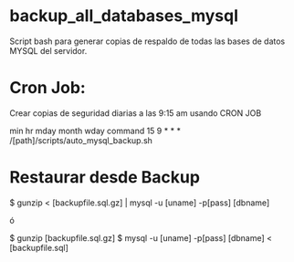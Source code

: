 # backup_all_databases_mysql
Script bash para generar copias de respaldo de todas las bases de datos MYSQL del servidor.

# Cron Job:
Crear copias de seguridad diarias a las 9:15 am usando CRON JOB

 min  hr mday month wday command
 15   9  *    *     *    /[path]/scripts/auto_mysql_backup.sh
 
# Restaurar desde Backup

$ gunzip < [backupfile.sql.gz] | mysql -u [uname] -p[pass] [dbname]

ó

$ gunzip [backupfile.sql.gz]
$ mysql -u [uname] -p[pass] [dbname] < [backupfile.sql]
